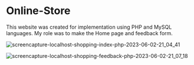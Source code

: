 # Online-Store
This website was created for implementation using PHP and MySQL languages. My role was to make the Home page and feedback form.


![screencapture-localhost-shopping-index-php-2023-06-02-21_04_41](https://github.com/Osama005/Online-Store/assets/64384240/2b0ae968-ece2-4c91-bda8-3506e8244016)

![screencapture-localhost-shopping-feedback-php-2023-06-02-21_07_18](https://github.com/Osama005/Online-Store/assets/64384240/d3a5012a-cbfb-455c-96de-114d2b8ad3ee)

